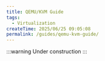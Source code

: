 ```yaml
---
title: QEMU/KVM Guide
tags:
  - Virtualization
createTime: 2025/06/25 09:05:08
permalink: /guides/qemu-kvm-guide/
---
```


:::warning Under construction
:::
